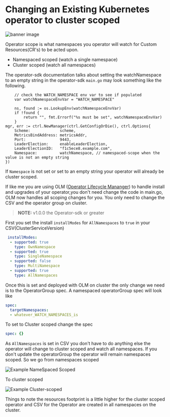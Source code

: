 # Changing an Existing Kubernetes operator to cluster scoped 

![banner image](https://dev-to-uploads.s3.amazonaws.com/uploads/articles/3b6ugw1ncsjj85sfsm3m.png)

Operator scope is what namespaces you operator will watch for Custom Resources(CR's) to be acted upon. 
- Namespaced scoped (watch a single namespace)
- Cluster scoped (watch all namespaces) 

The operator-sdk documentation talks about setting the watchNamespace to an empty string in the operator-sdk `main.go` may look something like the following.  
```golang
    // check the WATCH_NAMESPACE env var to see if populated
    var watchNamespaceEnvVar = "WATCH_NAMESPACE"

    ns, found := os.LookupEnv(watchNamespaceEnvVar)
    if !found {
        return "", fmt.Errorf("%s must be set", watchNamespaceEnvVar)
    }
mgr, err := ctrl.NewManager(ctrl.GetConfigOrDie(), ctrl.Options{
    Scheme:             scheme,
    MetricsBindAddress: metricsAddr,
    Port:               9443,
    LeaderElection:     enableLeaderElection,
    LeaderElectionID:   "f1c5ece8.example.com",
    Namespace:          watchNamespace, // namespaced-scope when the value is not an empty string
})
```
If `Namespace` is not set or set to an empty string your operator will already be cluster scoped. 

If like me you are using OLM ([Operator Lifecycle Mananger](https://olm.operatorframework.io)) to handle install and upgrades of your operator,you don't need change the code in main.go, OLM now handles all scoping changes for you. You only need to change the CSV and the operator group on cluster.

> **NOTE:** v1.0.0 the Operator-sdk or greater 

First you set the install `installModes` for `AllNamespaces` to `true` in your CSV(ClusterServiceVersion)
```yaml
 installModes:
  - supported: true
    type: OwnNamespace
  - supported: true
    type: SingleNamespace
  - supported: false
    type: MultiNamespace
  - supported: true
    type: AllNamespaces 
```
Once this is set and deployed with OLM on cluster the only change we need is to the OperatorGroup spec. A namespaced operatorGroup spec will look like 
```yaml
spec:
  targetNamespaces:
  - whatever_WATCH_NAMESPACES_is
```
To set to Cluster scoped change the spec
```yaml
spec: {}
```
As `AllNamespaces` is set in CSV you don't have to do anything else the operator will change to cluster scoped and watch all namespaces. If you don't update the operatorGroup the operator will remain namespaces scoped. So we go from namespaces scoped

![Example NameSpaced Scoped](https://dev-to-uploads.s3.amazonaws.com/uploads/articles/uxhjs27f6xvmhgly3yk7.png)

To cluster scoped

![Example Cluster-scoped](https://dev-to-uploads.s3.amazonaws.com/uploads/articles/le2m9dls0d2gz2g1goz1.png)

Things to note the resources footprint is a little higher for the cluster scoped operator and CSV for the Operator are created in all namespaces on the cluster. 







